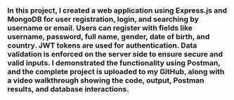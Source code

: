<h3>In this project, I created a web application using Express.js and MongoDB for user registration, login, and searching by username or email. Users can register with fields like username, password, full name, gender, date of birth, and country. JWT tokens are used for authentication. Data validation is enforced on the server side to ensure secure and valid inputs. I demonstrated the functionality using Postman, and the complete project is uploaded to my GitHub, along with a video walkthrough showing the code, output, Postman results, and database interactions.</h3>
